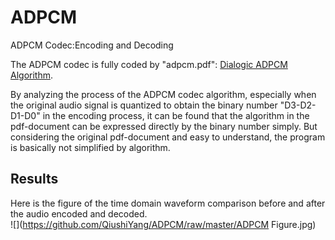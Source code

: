# ADPCM
ADPCM Codec:Encoding and Decoding

The ADPCM codec is fully coded by "adpcm.pdf": [Dialogic ADPCM Algorithm](http://www.cs.columbia.edu/~hgs/audio/dvi/IMA_ADPCM.pdf).

By analyzing the process of the ADPCM codec algorithm, especially when the original audio signal is quantized to obtain the binary number "D3-D2-D1-D0" in the encoding process, it can be found that the algorithm in the pdf-document can be expressed directly by the binary number simply. But considering the original pdf-document and easy to understand, the program is basically not simplified by algorithm.

Results
--------
Here is the figure of the time domain waveform comparison before and after the audio encoded and decoded. <br>
![](https://github.com/QiushiYang/ADPCM/raw/master/ADPCM Figure.jpg)  
